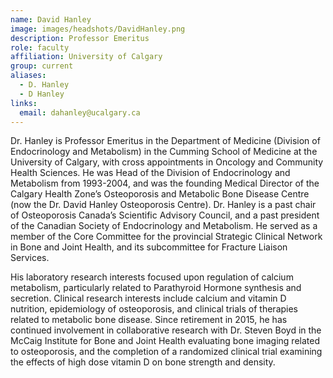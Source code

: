 ```yaml
---
name: David Hanley
image: images/headshots/DavidHanley.png
description: Professor Emeritus
role: faculty
affiliation: University of Calgary
group: current
aliases:
  - D. Hanley
  - D Hanley
links:
  email: dahanley@ucalgary.ca
---
```


Dr. Hanley is Professor Emeritus in the Department of Medicine (Division of Endocrinology and Metabolism) 
in the Cumming School of Medicine at the University of Calgary, with cross appointments in Oncology and 
Community Health Sciences. He was Head of the Division of Endocrinology and Metabolism from 1993-2004, 
and was the founding Medical Director of the Calgary Health Zone’s Osteoporosis and Metabolic Bone Disease 
Centre (now the Dr. David Hanley Osteoporosis Centre). Dr. Hanley is a past chair of Osteoporosis Canada’s 
Scientific Advisory Council, and a past president of the Canadian Society of Endocrinology and Metabolism. 
He served as a member of the Core Committee for the provincial Strategic Clinical Network in Bone 
and Joint Health, and its subcommittee for Fracture Liaison Services.

His laboratory research interests focused upon regulation of calcium metabolism, particularly related to 
Parathyroid Hormone synthesis and secretion. Clinical research interests include calcium and vitamin D nutrition, 
epidemiology of osteoporosis, and clinical trials of therapies related to metabolic bone disease. Since 
retirement in 2015, he has continued involvement in collaborative research with Dr. Steven Boyd in the McCaig 
Institute for Bone and Joint Health evaluating bone imaging related to osteoporosis, and the completion of 
a randomized clinical trial examining the effects of high dose vitamin D on bone strength and density.
